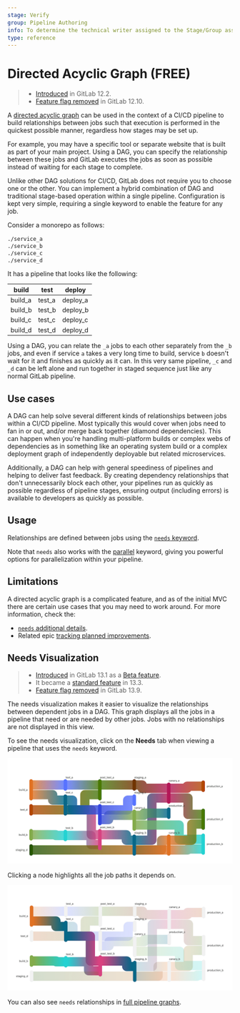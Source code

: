 ```yaml
---
stage: Verify
group: Pipeline Authoring
info: To determine the technical writer assigned to the Stage/Group associated with this page, see https://about.gitlab.com/handbook/engineering/ux/technical-writing/#assignments
type: reference
---
```


# Directed Acyclic Graph **(FREE)**

> - [Introduced](https://gitlab.com/gitlab-org/gitlab-foss/-/issues/47063) in GitLab 12.2.
> - [Feature flag removed](https://gitlab.com/gitlab-org/gitlab/-/issues/206902) in GitLab 12.10.

A [directed acyclic graph](https://www.techopedia.com/definition/5739/directed-acyclic-graph-dag) can be
used in the context of a CI/CD pipeline to build relationships between jobs such that
execution is performed in the quickest possible manner, regardless how stages may
be set up.

For example, you may have a specific tool or separate website that is built
as part of your main project. Using a DAG, you can specify the relationship between
these jobs and GitLab executes the jobs as soon as possible instead of waiting
for each stage to complete.

Unlike other DAG solutions for CI/CD, GitLab does not require you to choose one or the
other. You can implement a hybrid combination of DAG and traditional
stage-based operation within a single pipeline. Configuration is kept very simple,
requiring a single keyword to enable the feature for any job.

Consider a monorepo as follows:

```plaintext
./service_a
./service_b
./service_c
./service_d
```

It has a pipeline that looks like the following:

| build | test | deploy |
| ----- | ---- | ------ |
| build_a | test_a | deploy_a |
| build_b | test_b | deploy_b |
| build_c | test_c | deploy_c |
| build_d | test_d | deploy_d |

Using a DAG, you can relate the `_a` jobs to each other separately from the `_b` jobs,
and even if service `a` takes a very long time to build, service `b` doesn't
wait for it and finishes as quickly as it can. In this very same pipeline, `_c` and
`_d` can be left alone and run together in staged sequence just like any normal
GitLab pipeline.

## Use cases

A DAG can help solve several different kinds of relationships between jobs within
a CI/CD pipeline. Most typically this would cover when jobs need to fan in or out,
and/or merge back together (diamond dependencies). This can happen when you're
handling multi-platform builds or complex webs of dependencies as in something like
an operating system build or a complex deployment graph of independently deployable
but related microservices.

Additionally, a DAG can help with general speediness of pipelines and helping
to deliver fast feedback. By creating dependency relationships that don't unnecessarily
block each other, your pipelines run as quickly as possible regardless of
pipeline stages, ensuring output (including errors) is available to developers
as quickly as possible.

## Usage

Relationships are defined between jobs using the [`needs` keyword](../yaml/index.md#needs).

Note that `needs` also works with the [parallel](../yaml/index.md#parallel) keyword,
giving you powerful options for parallelization within your pipeline.

## Limitations

A directed acyclic graph is a complicated feature, and as of the initial MVC there
are certain use cases that you may need to work around. For more information, check the:

- [`needs` additional details](../yaml/index.md#needs).
- Related epic [tracking planned improvements](https://gitlab.com/groups/gitlab-org/-/epics/1716).

## Needs Visualization

> - [Introduced](https://gitlab.com/gitlab-org/gitlab/-/issues/215517) in GitLab 13.1 as a [Beta feature](https://about.gitlab.com/handbook/product/#beta).
> - It became a [standard feature](https://gitlab.com/gitlab-org/gitlab/-/merge_requests/38517) in 13.3.
> - [Feature flag removed](https://gitlab.com/gitlab-org/gitlab/-/merge_requests/52208) in GitLab 13.9.

The needs visualization makes it easier to visualize the relationships between dependent jobs in a DAG. This graph displays all the jobs in a pipeline that need or are needed by other jobs. Jobs with no relationships are not displayed in this view.

To see the needs visualization, click on the **Needs** tab when viewing a pipeline that uses the `needs` keyword.

![Needs visualization example](img/dag_graph_example_v13_1.png)

Clicking a node highlights all the job paths it depends on.

![Needs visualization with path highlight](img/dag_graph_example_clicked_v13_1.png)

You can also see `needs` relationships in [full pipeline graphs](../pipelines/index.md#view-full-pipeline-graph).
